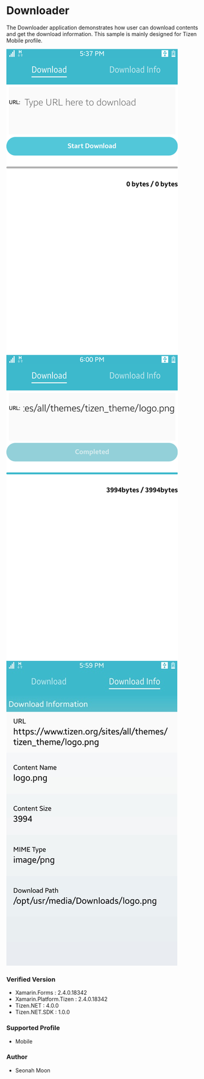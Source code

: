 # Downloader
The Downloader application demonstrates how user can download contents and get the download information.
This sample is mainly designed for Tizen Mobile profile.

![MainPage](./Screenshots/Tizen/DownloadMainPage_Screenshot.png)
![MainPage2](./Screenshots/Tizen/DownloadMainPage2_Screenshot.png)
![DownloadInfoPage](./Screenshots/Tizen/DownloadInfoPage_Screenshot.png)


### Verified Version
* Xamarin.Forms : 2.4.0.18342
* Xamarin.Platform.Tizen : 2.4.0.18342
* Tizen.NET : 4.0.0
* Tizen.NET.SDK : 1.0.0


### Supported Profile
* Mobile

### Author
* Seonah Moon
